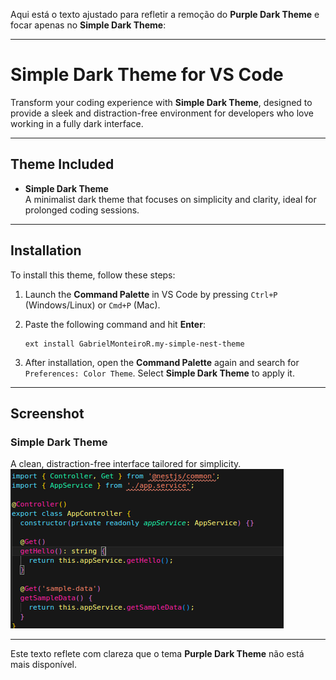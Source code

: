 Aqui está o texto ajustado para refletir a remoção do **Purple Dark Theme** e focar apenas no **Simple Dark Theme**:

---

# Simple Dark Theme for VS Code

Transform your coding experience with **Simple Dark Theme**, designed to provide a sleek and distraction-free environment for developers who love working in a fully dark interface.

---

## Theme Included

- **Simple Dark Theme**  
  A minimalist dark theme that focuses on simplicity and clarity, ideal for prolonged coding sessions.

---

## Installation

To install this theme, follow these steps:

1. Launch the **Command Palette** in VS Code by pressing `Ctrl+P` (Windows/Linux) or `Cmd+P` (Mac).
2. Paste the following command and hit **Enter**:

   ```
   ext install GabrielMonteiroR.my-simple-nest-theme
   ```

3. After installation, open the **Command Palette** again and search for `Preferences: Color Theme`. Select **Simple Dark Theme** to apply it.

---

## Screenshot

### Simple Dark Theme  
A clean, distraction-free interface tailored for simplicity.  
![Simple Dark Theme](https://github.com/GabrielMonteiroR/my-simple-nest-theme/blob/master/darktheme.png?raw=true)

---

Este texto reflete com clareza que o tema **Purple Dark Theme** não está mais disponível.